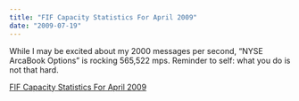```yaml
---
title: "FIF Capacity Statistics For April 2009"
date: "2009-07-19"
---
```


While I may be excited about my 2000 messages per second, “NYSE ArcaBook Options” is rocking 565,522 mps. Reminder to self: what you do is not that hard.

  
[FIF Capacity Statistics For April 2009](http://www.a-teamgroup.com/article/fif-capacity-statistics-for-april-2009-new-record-peaks-for-deutsche-borse-eurex-deutsche-borse-cef-nasdaq-uqdf-nasdaq-totalview-itch-31-siac-cts-siac-cqs/?utm_source=et-weekly&utm_medium=email&utm_campaign=et-may26)
